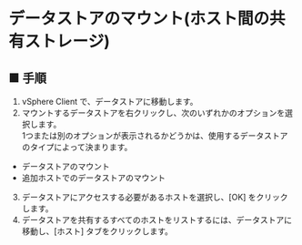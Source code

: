 # データストアのマウント(ホスト間の共有ストレージ)
## ■ 手順
1. vSphere Client で、データストアに移動します。
2. マウントするデータストアを右クリックし、次のいずれかのオプションを選択します。  
1つまたは別のオプションが表示されるかどうかは、使用するデータストアのタイプによって決まります。
  - データストアのマウント
  - 追加ホストでのデータストアのマウント

3. データストアにアクセスする必要があるホストを選択し、[OK] をクリックします。
4. データストアを共有するすべてのホストをリストするには、データストアに移動し、[ホスト] タブをクリックします。
